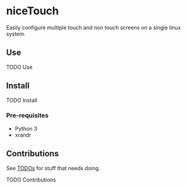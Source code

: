 # niceTouch
Easily configure multiple touch and non touch screens on a single linux system.

## Use
TODO Use

## Install
TODO Install

### Pre-requisites
* Python 3
* xrandr

## Contributions

See [TODOs](docs/todos.md) for stuff that needs doing.

TODO Contributions
